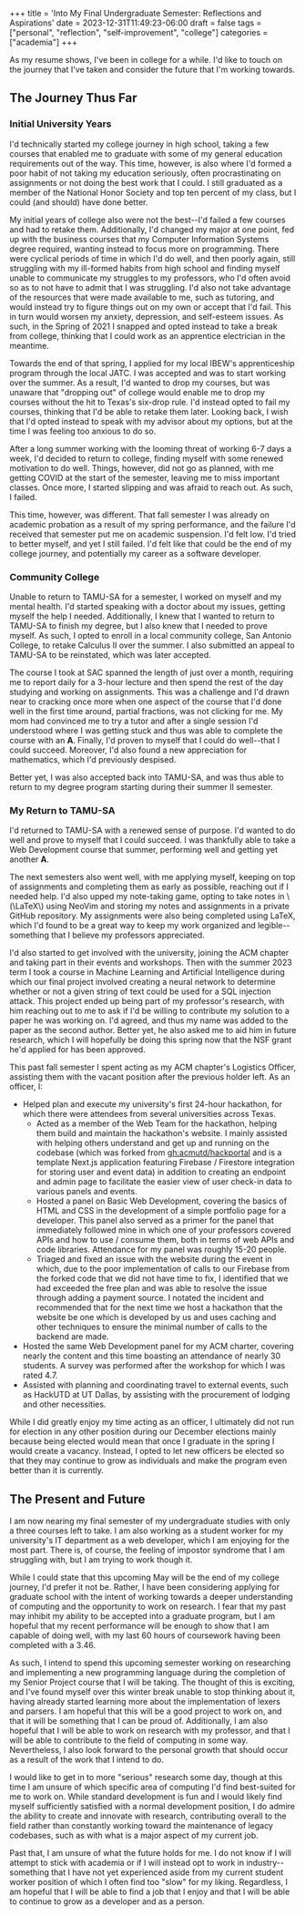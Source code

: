 +++
title = 'Into My Final Undergraduate Semester: Reflections and Aspirations'
date = 2023-12-31T11:49:23-06:00
draft = false
tags = ["personal", "reflection", "self-improvement", "college"]
categories = ["academia"]
+++

As my resume shows, I've been in college for a while. I'd like to touch on the
journey that I've taken and consider the future that I'm working towards.

<!--more-->

## The Journey Thus Far

### Initial University Years

I'd technically started my college journey in high school, taking a few courses
that enabled me to graduate with some of my general education requirements out
of the way. This time, however, is also where I'd formed a poor habit of not
taking my education seriously, often procrastinating on assignments or not
doing the best work that I could. I still graduated as a member of the National
Honor Society and top ten percent of my class, but I could (and should) have
done better.

My initial years of college also were not the best--I'd failed a few courses
and had to retake them. Additionally, I'd changed my major at one point, fed up
with the business courses that my Computer Information Systems degree required,
wanting instead to focus more on programming. There were cyclical periods of
time in which I'd do well, and then poorly again, still struggling with my
ill-formed habits from high school and finding myself unable to communicate my
struggles to my professors, who I'd often avoid so as to not have to admit that
I was struggling. I'd also not take advantage of the resources that were made
available to me, such as tutoring, and would instead try to figure things out
on my own or accept that I'd fail. This in turn would worsen my anxiety,
depression, and self-esteem issues. As such, in the Spring of 2021 I snapped
and opted instead to take a break from college, thinking that I could work as
an apprentice electrician in the meantime.

Towards the end of that spring, I applied for my local IBEW's apprenticeship
program through the local JATC. I was accepted and was to start working over
the summer. As a result, I'd wanted to drop my courses, but was unaware that
"dropping out" of college would enable me to drop my courses without the hit
to Texas's six-drop rule. I'd instead opted to fail my courses, thinking that
I'd be able to retake them later. Looking back, I wish that I'd opted instead
to speak with my advisor about my options, but at the time I was feeling too
anxious to do so.

After a long summer working with the looming threat of working 6-7 days a week,
I'd decided to return to college, finding myself with some renewed motivation
to do well. Things, however, did not go as planned, with me getting COVID at
the start of the semester, leaving me to miss important classes. Once more, I
started slipping and was afraid to reach out. As such, I failed.

This time, however, was different. That fall semester I was already on
academic probation as a result of my spring performance, and the failure I'd
received that semester put me on academic suspension. I'd felt low. I'd tried
to better myself, and yet I still failed. I'd felt like that could be the end
of my college journey, and potentially my career as a software developer.

### Community College

Unable to return to TAMU-SA for a semester, I worked on myself and my mental
health. I'd started speaking with a doctor about my issues, getting myself the
help I needed. Additionally, I knew that I wanted to return to TAMU-SA to
finish my degree, but I also knew that I needed to prove myself. As such, I
opted to enroll in a local community college, San Antonio College, to retake
Calculus II over the summer. I also submitted an appeal to TAMU-SA to be
reinstated, which was later accepted.

The course I took at SAC spanned the length of just over a month, requiring me
to report daily for a 3-hour lecture and then spend the rest of the day
studying and working on assignments. This was a challenge and I'd drawn near
to cracking once more when one aspect of the course that I'd done well in the
first time around, partial fractions, was not clicking for me. My mom had
convinced me to try a tutor and after a single session I'd understood where I
was getting stuck and thus was able to complete the course with an **A**.
Finally, I'd proven to myself that I could do well--that I could succeed.
Moreover, I'd also found a new appreciation for mathematics, which I'd
previously despised.

Better yet, I was also accepted back into TAMU-SA, and was thus able to return
to my degree program starting during their summer II semester.

### My Return to TAMU-SA

I'd returned to TAMU-SA with a renewed sense of purpose. I'd wanted to do well
and prove to myself that I could succeed. I was thankfully able to take a Web
Development course that summer, performing well and getting yet another **A**.

The next semesters also went well, with me applying myself, keeping on top of
assignments and completing them as early as possible, reaching out if I needed
help. I'd also upped my note-taking game, opting to take notes in \\(\LaTeX\\)
using NeoVim and storing my notes and assignments in a private GitHub
repository. My assignments were also being completed using LaTeX, which I'd
found to be a great way to keep my work organized and legible--something that
I believe my professors appreciated.

I'd also started to get involved with the university, joining the ACM chapter
and taking part in their events and workshops. Then with the summer 2023 term
I took a course in Machine Learning and Artificial Intelligence during which
our final project involved creating a neural network to determine whether or
not a given string of text could be used for a SQL injection attack. This
project ended up being part of my professor's research, with him reaching out
to me to ask if I'd be willing to contribute my solution to a paper he was
working on. I'd agreed, and thus my name was added to the paper as the second
author. Better yet, he also asked me to aid him in future research, which I
will hopefully be doing this spring now that the NSF grant he'd applied for
has been approved.

This past fall semester I spent acting as my ACM chapter's Logistics Officer,
assisting them with the vacant position after the previous holder left. As an
officer, I:

- Helped plan and execute my university's first 24-hour hackathon, for which
  there were attendees from several universities across Texas.
  - Acted as a member of the Web Team for the hackathon, helping them build and
    maintain the hackathon's website. I mainly assisted with helping others
    understand and get up and running on the codebase (which was forked from
    [gh:acmutd/hackportal](https://github.com/acmutd/hackportal) and is a
    template Next.js application featuring Firebase / Firestore integration
    for storing user and event data) in addition to creating an endpoint and
    admin page to facilitate the easier view of user check-in data to various
    panels and events.
  - Hosted a panel on Basic Web Development, covering the basics of HTML and
    CSS in the development of a simple portfolio page for a developer. This
    panel also served as a primer for the panel that immediately followed mine
    in which one of your professors covered APIs and how to use / consume them,
    both in terms of web APIs and code libraries. Attendance for my panel was
    roughly 15-20 people.
  - Triaged and fixed an issue with the website during the event in which, due
    to the poor implementation of calls to our Firebase from the forked code
    that we did not have time to fix, I identified that we had exceeded the
    free plan and was able to resolve the issue through adding a payment
    source. I notated the incident and recommended that for the next time we
    host a hackathon that the website be one which is developed by us and uses
    caching and other techniques to ensure the minimal number of calls to the
    backend are made.
- Hosted the same Web Development panel for my ACM charter, covering nearly the
  content and this time boasting an attendance of nearly 30 students. A survey
  was performed after the workshop for which I was rated 4.7.
- Assisted with planning and coordinating travel to external events, such as
  HackUTD at UT Dallas, by assisting with the procurement of lodging and other
  necessities.

While I did greatly enjoy my time acting as an officer, I ultimately did not
run for election in any other position during our December elections mainly
because being elected would mean that once I graduate in the spring I would
create a vacancy. Instead, I opted to let new officers be elected so that they
may continue to grow as individuals and make the program even better than it is
currently.

## The Present and Future

I am now nearing my final semester of my undergraduate studies with only a
three courses left to take. I am also working as a student worker for my
university's IT department as a web developer, which I am enjoying for the
most part. There is, of course, the feeling of impostor syndrome that I am
struggling with, but I am trying to work though it.

While I could state that this upcoming May will be the end of my college
journey, I'd prefer it not be. Rather, I have been considering applying for
graduate school with the intent of working towards a deeper understanding of
computing and the opportunity to work on research. I fear that my past may
inhibit my ability to be accepted into a graduate program, but I am hopeful
that my recent performance will be enough to show that I am capable of doing
well, with my last 60 hours of coursework having been completed with a 3.46.

As such, I intend to spend this upcoming semester working on researching and
implementing a new programming language during the completion of my Senior
Project course that I will be taking. The thought of this is exciting, and
I've found myself over this winter break unable to stop thinking about it,
having already started learning more about the implementation of lexers and
parsers. I am hopeful that this will be a good project to work on, and that
it will be something that I can be proud of. Additionally, I am also hopeful
that I will be able to work on research with my professor, and that I will
be able to contribute to the field of computing in some way. Nevertheless, I
also look forward to the personal growth that should occur as a result of the
work that I intend to do.

I would like to get in to more "serious" research some day, though at this time
I am unsure of which specific area of computing I'd find best-suited for me to
work on. While standard development is fun and I would likely find myself
sufficiently satisfied with a normal development position, I do admire the
ability to create and innovate with research, contributing overall to the field
rather than constantly working toward the maintenance of legacy codebases, such
as with what is a major aspect of my current job.

Past that, I am unsure of what the future holds for me. I do not know if I
will attempt to stick with academia or if I will instead opt to work in
industry--something that I have not yet experienced aside from my current
student worker position of which I often find too "slow" for my liking.
Regardless, I am hopeful that I will be able to find a job that I enjoy and
that I will be able to continue to grow as a developer and as a person.
